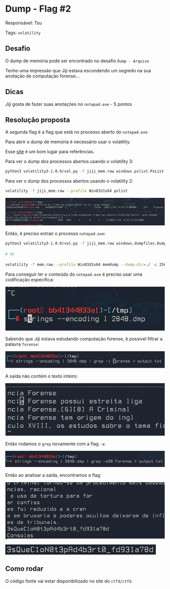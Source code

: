 # Dump - Flag #2

Responsável: Tsu

Tags: `volatility`

## Desafio

O dump de memória pode ser encontrado no desafio `Dump - Arquivo`

Tenho uma impressão que Jiji estava escondendo um segredo na sua anotação de computação forense...

## Dicas

Jiji gosta de fazer suas anotações no `notepad.exe` - 5 pontos

## Resolução proposta

A segunda flag é a flag que está no processo aberto do `notepad.exe`

Para abrir o dump de memória é necessário usar o volatility.

Esse [site](https://book.hacktricks.xyz/generic-methodologies-and-resources/basic-forensic-methodology/memory-dump-analysis/volatility-cheatsheet) é um bom lugar para referências.

Para ver o dump dos processos abertos usando o volatility 3:

```sh
python3 volatility3-1.0.0/vol.py -f jiji_mem.raw windows.pslist.PsList
```

Para ver o dump dos processos abertos usando o volatility 2:

```sh
volatility -f jiji_mem.raw --profile Win81U1x64 pslist
```

![imagem](./pslist.png)

Então, é preciso extrair o processo `notepad.exe`:

```sh
python3 volatility3-1.0.0/vol.py -f jiji_mem.raw windows.dumpfiles.DumpFiles --pid 2560

# OU

volatility -f mem.raw --profile Win81U1x64 memdump --dump-dir=./ -p 2560
```

Para conseguir ler o conteúdo do `notepad.exe` é preciso usar uma codificação específica:

![imagem](./strings.png)

Sabendo que Jiji estava estudando computação forense, é possível filtrar a palavra `forense`:

![imagem](./grep.png)

A saída não contém o texto inteiro:

![imagem](./output.png)

Então rodamos o `grep` novamente com a flag `-a`:

![imagem](./grep2.png)

Então ao analisar a saída, encontramos a flag:

![imagem](./output2.png)

![imagem](FLAG.png)

## Como rodar

O código fonte vai estar disponibilizado no site do `ctfd/ctfd`.
